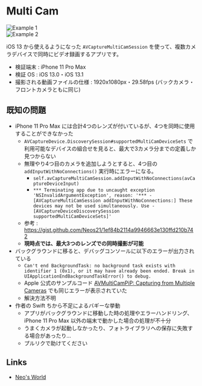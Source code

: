 # Multi Cam

![Example 1](https://user-images.githubusercontent.com/16625731/69497175-6b7c5500-0f1d-11ea-9331-e0bba1a0d952.png)  
![Example 2](https://user-images.githubusercontent.com/16625731/69497170-5c95a280-0f1d-11ea-8e3c-9898f6723e47.png)

iOS 13 から使えるようになった `AVCaptureMultiCamSession` を使って、複数カメラデバイスで同時にビデオ録画するアプリです。

- 検証端末 : iPhone 11 Pro Max
- 検証 OS : iOS 13.0・iOS 13.1
- 撮影される動画ファイルの仕様 : 1920x1080px・29.58fps (バックカメラ・フロントカメラともに同じ)

## 既知の問題

- iPhone 11 Pro Max には合計4つのレンズが付いているが、4つを同時に使用することができなかった
    - `AVCaptureDevice.DiscoverySession#supportedMultiCamDeviceSets` で利用可能なデバイスの組合せを見ると、最大で3カメラ分までの定義しか見つからない
    - 無理やり4つ目のカメラを追加しようとすると、4つ目の `addInputWithNoConnections()` 実行時にエラーになる。
        - `self.avCaptureMultiCamSession.addInputWithNoConnections(avCaptureDeviceInput)`
        - `*** Terminating app due to uncaught exception 'NSInvalidArgumentException', reason: '*** -[AVCaptureMultiCamSession addInputWithNoConnections:] These devices may not be used simultaneously. Use -[AVCaptureDeviceDiscoverySession supportedMultiCamDeviceSets]'`
    - 参考 : https://gist.github.com/Neos21/1ef84b2114a9946663e130ffd210b742
    - __現時点では、最大3つのレンズでの同時撮影が可能__
- バックグラウンドに移ると、デバッグコンソールに以下のエラーが出力されている
    - `Can't end BackgroundTask: no background task exists with identifier 1 (0x1), or it may have already been ended. Break in UIApplicationEndBackgroundTaskError() to debug.`
    - Apple 公式のサンプルコード [AVMultiCamPiP: Capturing from Multiple Cameras](https://developer.apple.com/documentation/avfoundation/cameras_and_media_capture/avmulticampip_capturing_from_multiple_cameras) でも同じエラーが表示されていた
    - 解決方法不明
- 作者の Swift ちから不足によるバギーな挙動
    - アプリがバックグラウンドに移動した時の処理やエラーハンドリング、iPhone 11 Pro Max 以外の端末で動かした場合の処理が不十分
    - うまくカメラが起動しなかったり、フォトライブラリへの保存に失敗する場合があったり…
    - プルリクで助けてください


## Links

- [Neo's World](https://neos21.net/)
